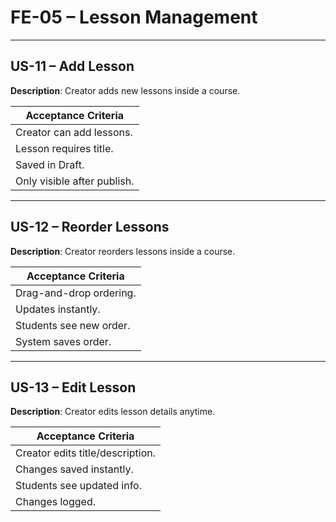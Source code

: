 # **FE-05 – Lesson Management**

---

## **US-11 – Add Lesson**  
**Description**: Creator adds new lessons inside a course.  

| **Acceptance Criteria**     |
| --------------------------- |
| Creator can add lessons.    |
| Lesson requires title.      |
| Saved in Draft.             |
| Only visible after publish. |

---

## **US-12 – Reorder Lessons**  
**Description**: Creator reorders lessons inside a course.  

| **Acceptance Criteria** |
| ----------------------- |
| Drag-and-drop ordering. |
| Updates instantly.      |
| Students see new order. |
| System saves order.     |

---

## **US-13 – Edit Lesson**  
**Description**: Creator edits lesson details anytime.  

| **Acceptance Criteria**          |
| -------------------------------- |
| Creator edits title/description. |
| Changes saved instantly.         |
| Students see updated info.       |
| Changes logged.                  |


